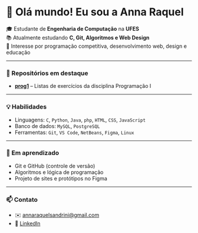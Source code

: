 # 👋 Olá mundo! Eu sou a Anna Raquel

🎓 Estudante de **Engenharia de Computação** na **UFES**  
📚 Atualmente estudando **C, Git, Algoritmos e Web Design**  
🔬 Interesse por programação competitiva, desenvolvimento web, design e educação

---

### 📌 Repositórios em destaque

- [**prog1**](https://github.com/annaraquelsnd/prog1) – Listas de exercícios da disciplina Programação I

---

### 💡 Habilidades

- Linguagens: `C`, `Python`, `Java`, `php`, `HTML`, `CSS`, `JavaScript`
- Banco de dados: `MySQL`, `PostgreSQL`
- Ferramentas: `Git`, `VS Code`, `NetBeans`, `Figma`, `Linux`

---

### 🌱 Em aprendizado

- Git e GitHub (controle de versão)
- Algoritmos e lógica de programação
- Projeto de sites e protótipos no Figma

---

### 📫 Contato

- ✉️ annaraquelsandrini@gmail.com
- 🔗 [LinkedIn](www.linkedin.com/in/anna-raquel-sandrini-74a6b9311) 
